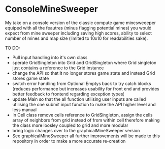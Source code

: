 # ConsoleMineSweeper
My take on a console version of the classic compute game minesweeeper equiped with all the feautres (minus flagging potential mines) you would expect from mine sweeper including saving high scores, ability to select number of mines and map size (limited to 10x10 for readabilities sake).

TO DO: 
- Pull input handling into it's own class
- sperate GridSingleton into Grid and GridSingleton where Grid singleton just contains a reference to the Grid instance
- change the API so that it no longer stores game state and instead Grid stores game state
- switch error handling from Optional Emptys back to try catch blocks (reduces performance but increases usability for front end and provides better feedback to frontend regarding exception types)
- update Main so that the all function utilising user inputs are called utilising the one submit input function to make the API higher level and less manual
- In Cell class remove cells reference to GridSingleton, assign the cells array of neighbors from grid instead of from within cell therefore making the class more loosley coupled to grid and more modular 
- bring logic changes over to the graphicalMineSweeper version
- See graphicalMineSweeper all further improvements will be made to this repository in order to make a more accurate re-creation
